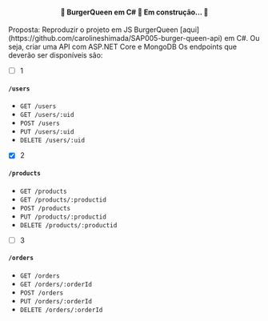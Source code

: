 <h4 align="center"> 
	🚧  BurgerQueen em C# 🚀 Em construção...  🚧
</h4>

<p>Proposta: Reproduzir o projeto em JS BurgerQueen [aqui](https://github.com/carolineshimada/SAP005-burger-queen-api) em C#. Ou seja, criar uma API com ASP.NET Core e MongoDB
Os endpoints que deverão ser disponíveis são:
</p>

- [ ] 1

#### `/users`

* `GET /users`
* `GET /users/:uid`
* `POST /users`
* `PUT /users/:uid`
* `DELETE /users/:uid`

- [x] 2
#### `/products`

* `GET /products`
* `GET /products/:productid`
* `POST /products`
* `PUT /products/:productid`
* `DELETE /products/:productid`

- [ ] 3
#### `/orders`

* `GET /orders`
* `GET /orders/:orderId`
* `POST /orders`
* `PUT /orders/:orderId`
* `DELETE /orders/:orderId`




